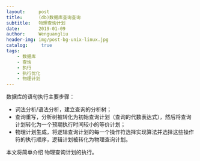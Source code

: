 ```yaml
---
layout:     post
title:      (db)数据库查询查询
subtitle:   物理查询计划
date:       2019-01-09
author:     Wenguangliu
header-img: img/post-bg-unix-linux.jpg
catalog: 	 true
tags:
    - 数据库
    - 查询
    - 执行
    - 执行优化
    - 物理计划
---
```


数据库的语句执行主要步骤：   
- 词法分析/语法分析，建立查询的分析树；   
- 查询重写，分析树被转化为初始查询计划（查询的代数表达式），然后将查询计划转化为一个预期执行时间较小的等价计划；   
- 物理计划生成，将逻辑查询计划的每一个操作符选择实现算法并选择这些操作符的执行顺序，逻辑计划被转化为物理查询计划。

本文将简单介绍 物理查询计划的执行。